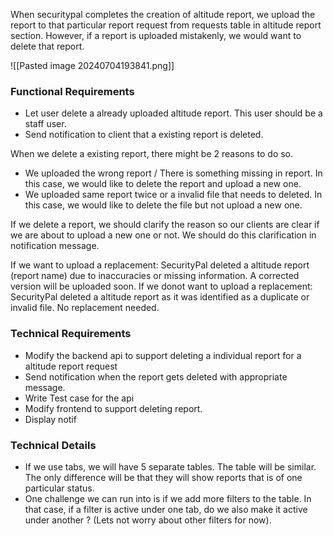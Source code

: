 
When securitypal completes the creation of altitude report, we upload the report to that particular report request from requests table in altitude report section. However, if a report is uploaded mistakenly, we would want to delete that report.

![[Pasted image 20240704193841.png]]


### Functional Requirements

- Let user delete a already uploaded altitude report. This user should be a staff user. 
- Send notification to client that a existing report is deleted.

When we delete a existing report, there might be 2 reasons to do so.
- We uploaded the wrong report / There is something missing in report. In this case, we would like to delete the report and upload a new one.
- We uploaded same report twice or a invalid file that needs to deleted. In this case, we would like to delete the file but not upload a new one. 

If we delete a report, we should clarify the reason so our clients are clear if we are about to upload a new one or not. We should do this clarification in notification message.

If we want to upload a replacement: SecurityPal deleted a altitude report (report name) due to inaccuracies or missing information. A corrected version will be uploaded soon.
If we donot want to upload a replacement: SecurityPal deleted a altitude report as it was identified as a duplicate or invalid file. No replacement needed.

### Technical Requirements

- Modify the backend api to support deleting a individual report for a altitude report request 
- Send notification when the report gets deleted with appropriate message. 
- Write Test case for the api
- Modify frontend to support deleting report. 
- Display notif


### Technical Details 

- If we use tabs, we will have 5 separate tables. The table will be similar. The only difference will be that they will show reports that is of one particular status. 
- One challenge we can run into is if we add more filters to the table. In that case, if a filter is active under one tab, do we also make it active under another ? (Lets not worry about other filters for now).

